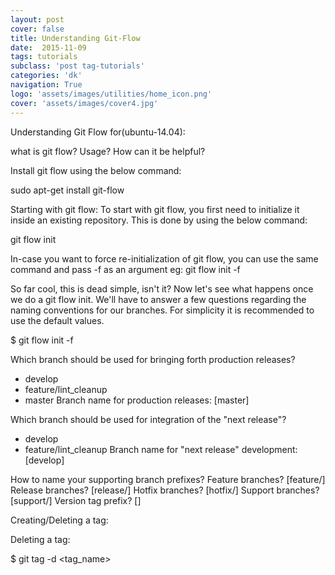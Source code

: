 ```yaml
---
layout: post
cover: false
title: Understanding Git-Flow
date:  2015-11-09
tags: tutorials
subclass: 'post tag-tutorials'
categories: 'dk'
navigation: True
logo: 'assets/images/utilities/home_icon.png'
cover: 'assets/images/cover4.jpg'
---
```


Understanding Git Flow for(ubuntu-14.04):

what is git flow?
Usage?
How can it be helpful?

Install git flow using the below command:

sudo apt-get install git-flow

Starting with git flow:
To start with git flow, you first need to initialize it inside an existing repository. This is done by using the below command:

git flow init

In-case you want to force re-initialization of git flow, you can use the same command and pass -f as an argument
eg: git flow init -f

So far cool, this is dead simple, isn't it? Now let's see what happens once we do a git flow init. We'll have to answer a few questions regarding the naming conventions for our branches. For simplicity it is recommended to use the default values.

$ git flow init -f

Which branch should be used for bringing forth production releases?
   - develop
   - feature/lint_cleanup
   - master
Branch name for production releases: [master] 

Which branch should be used for integration of the "next release"?
   - develop
   - feature/lint_cleanup
Branch name for "next release" development: [develop] 

How to name your supporting branch prefixes?
Feature branches? [feature/] 
Release branches? [release/] 
Hotfix branches? [hotfix/] 
Support branches? [support/] 
Version tag prefix? [] 


Creating/Deleting a tag:

Deleting a tag:

$ git tag -d <tag_name>